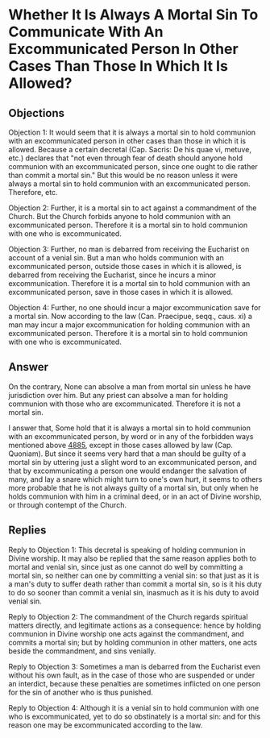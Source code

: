 # Whether It Is Always A Mortal Sin To Communicate With An Excommunicated Person In Other Cases Than Those In Which It Is Allowed?

## Objections

Objection 1: It would seem that it is always a mortal sin to hold communion with an excommunicated person in other cases than those in which it is allowed. Because a certain decretal (Cap. Sacris: De his quae vi, metuve, etc.) declares that "not even through fear of death should anyone hold communion with an excommunicated person, since one ought to die rather than commit a mortal sin." But this would be no reason unless it were always a mortal sin to hold communion with an excommunicated person. Therefore, etc.

Objection 2: Further, it is a mortal sin to act against a commandment of the Church. But the Church forbids anyone to hold communion with an excommunicated person. Therefore it is a mortal sin to hold communion with one who is excommunicated.

Objection 3: Further, no man is debarred from receiving the Eucharist on account of a venial sin. But a man who holds communion with an excommunicated person, outside those cases in which it is allowed, is debarred from receiving the Eucharist, since he incurs a minor excommunication. Therefore it is a mortal sin to hold communion with an excommunicated person, save in those cases in which it is allowed.

Objection 4: Further, no one should incur a major excommunication save for a mortal sin. Now according to the law (Can. Praecipue, seqq., caus. xi) a man may incur a major excommunication for holding communion with an excommunicated person. Therefore it is a mortal sin to hold communion with one who is excommunicated.

## Answer

On the contrary, None can absolve a man from mortal sin unless he have jurisdiction over him. But any priest can absolve a man for holding communion with those who are excommunicated. Therefore it is not a mortal sin.

I answer that, Some hold that it is always a mortal sin to hold communion with an excommunicated person, by word or in any of the forbidden ways mentioned above [4885](A[2]), except in those cases allowed by law (Cap. Quoniam). But since it seems very hard that a man should be guilty of a mortal sin by uttering just a slight word to an excommunicated person, and that by excommunicating a person one would endanger the salvation of many, and lay a snare which might turn to one's own hurt, it seems to others more probable that he is not always guilty of a mortal sin, but only when he holds communion with him in a criminal deed, or in an act of Divine worship, or through contempt of the Church.

## Replies

Reply to Objection 1: This decretal is speaking of holding communion in Divine worship. It may also be replied that the same reason applies both to mortal and venial sin, since just as one cannot do well by committing a mortal sin, so neither can one by committing a venial sin: so that just as it is a man's duty to suffer death rather than commit a mortal sin, so is it his duty to do so sooner than commit a venial sin, inasmuch as it is his duty to avoid venial sin.

Reply to Objection 2: The commandment of the Church regards spiritual matters directly, and legitimate actions as a consequence: hence by holding communion in Divine worship one acts against the commandment, and commits a mortal sin; but by holding communion in other matters, one acts beside the commandment, and sins venially.

Reply to Objection 3: Sometimes a man is debarred from the Eucharist even without his own fault, as in the case of those who are suspended or under an interdict, because these penalties are sometimes inflicted on one person for the sin of another who is thus punished.

Reply to Objection 4: Although it is a venial sin to hold communion with one who is excommunicated, yet to do so obstinately is a mortal sin: and for this reason one may be excommunicated according to the law.